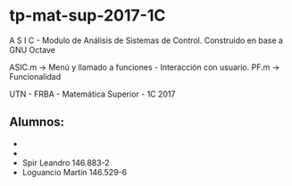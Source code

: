 # tp-mat-sup-2017-1C
A S I C - Modulo de Análisis de Sistemas de Control. Construido en base a GNU Octave

ASIC.m -> Menú y llamado a funciones - Interacción con usuario.
PF.m -> Funcionalidad

UTN - FRBA - Matemática Superior - 1C 2017

Alumnos:
 - 
 - 
 - 
 - Spir Leandro     146.883-2
 - Loguancio Martín 146.529-6
